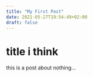 ```yaml
---
title: "My First Post"
date: 2021-05-27T19:54:49+02:00
draft: false
---
```


# title i think

this is a post about nothing...
